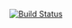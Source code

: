 [![Build Status](https://travis-ci.org/DASHULYA1337/lab05.svg?branch=master)](https://travis-ci.org/DASHULYA1337/lab05)
